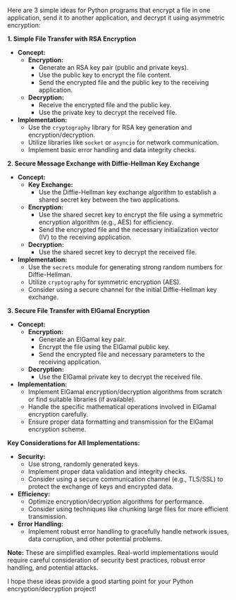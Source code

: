 Here are 3 simple ideas for Python programs that encrypt a file in one application, send it to another application, and decrypt it using asymmetric encryption:

**1. Simple File Transfer with RSA Encryption**

* **Concept:**
  * **Encryption:**
    * Generate an RSA key pair (public and private keys).
    * Use the public key to encrypt the file content.
    * Send the encrypted file and the public key to the receiving application.
  * **Decryption:**
    * Receive the encrypted file and the public key.
    * Use the private key to decrypt the received file.
* **Implementation:**
  * Use the `cryptography` library for RSA key generation and encryption/decryption.
  * Utilize libraries like `socket` or `asyncio` for network communication.
  * Implement basic error handling and data integrity checks.

**2. Secure Message Exchange with Diffie-Hellman Key Exchange**

* **Concept:**
  * **Key Exchange:**
    * Use the Diffie-Hellman key exchange algorithm to establish a shared secret key between the two applications.
  * **Encryption:**
    * Use the shared secret key to encrypt the file using a symmetric encryption algorithm (e.g., AES) for efficiency.
    * Send the encrypted file and the necessary initialization vector (IV) to the receiving application.
  * **Decryption:**
    * Use the shared secret key to decrypt the received file.
* **Implementation:**
  * Use the `secrets` module for generating strong random numbers for Diffie-Hellman.
  * Utilize `cryptography` for symmetric encryption (AES).
  * Consider using a secure channel for the initial Diffie-Hellman key exchange.

**3. Secure File Transfer with ElGamal Encryption**

* **Concept:**
  * **Encryption:**
    * Generate an ElGamal key pair.
    * Encrypt the file using the ElGamal public key.
    * Send the encrypted file and necessary parameters to the receiving application.
  * **Decryption:**
    * Use the ElGamal private key to decrypt the received file.
* **Implementation:**
  * Implement ElGamal encryption/decryption algorithms from scratch or find suitable libraries (if available).
  * Handle the specific mathematical operations involved in ElGamal encryption carefully.
  * Ensure proper data formatting and transmission for the ElGamal encryption scheme.

**Key Considerations for All Implementations:**

* **Security:**
  * Use strong, randomly generated keys.
  * Implement proper data validation and integrity checks.
  * Consider using a secure communication channel (e.g., TLS/SSL) to protect the exchange of keys and encrypted data.
* **Efficiency:**
  * Optimize encryption/decryption algorithms for performance.
  * Consider using techniques like chunking large files for more efficient transmission.
* **Error Handling:**
  * Implement robust error handling to gracefully handle network issues, data corruption, and other potential problems.

**Note:** These are simplified examples. Real-world implementations would require careful consideration of security best practices, robust error handling, and potential attacks.

I hope these ideas provide a good starting point for your Python encryption/decryption project!

